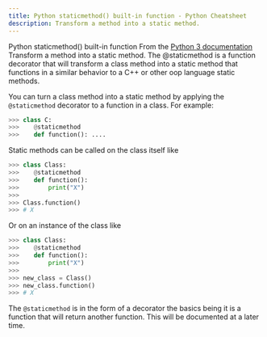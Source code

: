 ```yaml
---
title: Python staticmethod() built-in function - Python Cheatsheet
description: Transform a method into a static method.
---
```


<base-title :title="frontmatter.title" :description="frontmatter.description">
Python staticmethod() built-in function
</base-title>

<base-disclaimer>
  <base-disclaimer-title>
    From the <a target="_blank" href="https://docs.python.org/3/library/functions.html#staticmethod">Python 3 documentation</a>
  </base-disclaimer-title>
  <base-disclaimer-content>
    Transform a method into a static method.
  </base-disclaimer-content>
</base-disclaimer>
The @staticmethod is a function decorator that will transform a class method into a static method that functions in a similar behavior to a C++ or other oop language static methods.

You can turn a class method into a static method by applying the <code>@staticmethod</code> decorator to a function in a class. For example:

```python
>>> class C:
>>>    @staticmethod
>>>    def function(): ....
```

Static methods can be called on the class itself like

```python
>>> class Class:
>>>    @staticmethod
>>>    def function():
>>>        print("X")
>>>
>>> Class.function()
>>> # X
```

Or on an instance of the class like

```python
>>> class Class:
>>>    @staticmethod
>>>    def function():
>>>        print("X")
>>>
>>> new_class = Class()
>>> new_class.function()
>>> # X
```

The <code>@staticmethod</code> is in the form of a decorator the basics being it is a function that will return another function. This will be documented at a later time.
